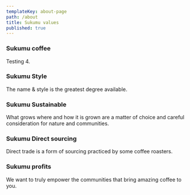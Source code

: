 ```yaml
---
templateKey: about-page
path: /about
title: Sukumu values
published: true
---
```

### Sukumu coffee
Testing 4.

### Sukumu Style
The name & style is the greatest degree available.

### Sukumu Sustainable
What grows where and how it is grown are a matter of choice and careful consideration for nature and communities.

### Sukumu Direct sourcing
Direct trade is a form of sourcing practiced by some coffee roasters. 

### Sukumu profits
We want to truly empower the communities that bring amazing coffee to you.

